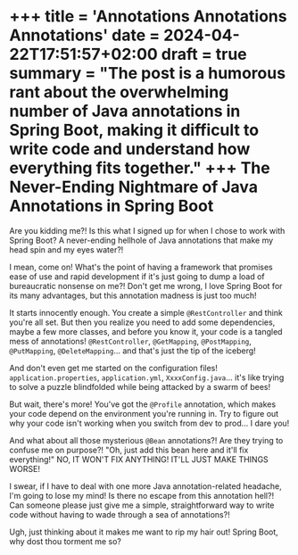 +++
title = 'Annotations Annotations Annotations'
date = 2024-04-22T17:51:57+02:00
draft = true
summary = "The post is a humorous rant about the overwhelming number of Java annotations in Spring Boot, making it difficult to write code and understand how everything fits together."
+++
**The Never-Ending Nightmare of Java Annotations in Spring Boot**
=====================================================

Are you kidding me?! Is this what I signed up for when I chose to work with Spring Boot? A never-ending hellhole of Java annotations that make my head spin and my eyes water?!

I mean, come on! What's the point of having a framework that promises ease of use and rapid development if it's just going to dump a load of bureaucratic nonsense on me?! Don't get me wrong, I love Spring Boot for its many advantages, but this annotation madness is just too much!

It starts innocently enough. You create a simple `@RestController` and think you're all set. But then you realize you need to add some dependencies, maybe a few more classes, and before you know it, your code is a tangled mess of annotations! `@RestController`, `@GetMapping`, `@PostMapping`, `@PutMapping`, `@DeleteMapping`... and that's just the tip of the iceberg!

And don't even get me started on the configuration files! `application.properties`, `application.yml`, `XxxxConfig.java`... it's like trying to solve a puzzle blindfolded while being attacked by a swarm of bees!

But wait, there's more! You've got the `@Profile` annotation, which makes your code depend on the environment you're running in. Try to figure out why your code isn't working when you switch from dev to prod... I dare you!

And what about all those mysterious `@Bean` annotations?! Are they trying to confuse me on purpose?! "Oh, just add this bean here and it'll fix everything!" NO, IT WON'T FIX ANYTHING! IT'LL JUST MAKE THINGS WORSE!

I swear, if I have to deal with one more Java annotation-related headache, I'm going to lose my mind! Is there no escape from this annotation hell?! Can someone please just give me a simple, straightforward way to write code without having to wade through a sea of annotations?!

Ugh, just thinking about it makes me want to rip my hair out! Spring Boot, why dost thou torment me so?
